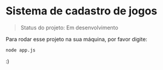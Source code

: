 # Sistema de cadastro de jogos

> Status do projeto: Em desenvolvimento

Para rodar esse projeto na sua máquina, por favor digite:

```
node app.js

``` 

:)
